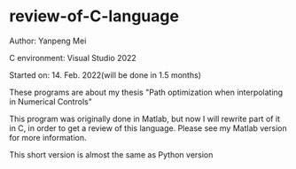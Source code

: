 # review-of-C-language

Author: Yanpeng Mei

C environment: Visual Studio 2022

Started on: 14. Feb. 2022(will be done in 1.5 months)

These programs are about my thesis "Path optimization when interpolating in Numerical Controls"

This program was originally done in Matlab, but now I will rewrite part of it in C, in order to get a review of this language. Please see my Matlab version for more information.

This short version is almost the same as Python version

